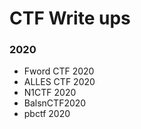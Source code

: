 # CTF Write ups
### 2020
- Fword CTF 2020
- ALLES CTF 2020
- N1CTF 2020
- BalsnCTF2020
- pbctf 2020
